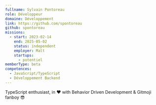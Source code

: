 ```yaml
---
fullname: Sylvain Pontoreau
role: Développeur
domaine: Développement
link: https://github.com/spontoreau
github: spontoreau
missions:
  - start: 2023-02-14
    end: 2025-05-02
    status: independent
    employer: Malt
    startups:
      - potentiel
memberType: beta
competences:
  - JavaScript/TypeScript
  - Développement Backend
---
```

TypeScript enthusiast, in ❤️ with Behavior Driven Development & Gitmoji fanboy 😎
